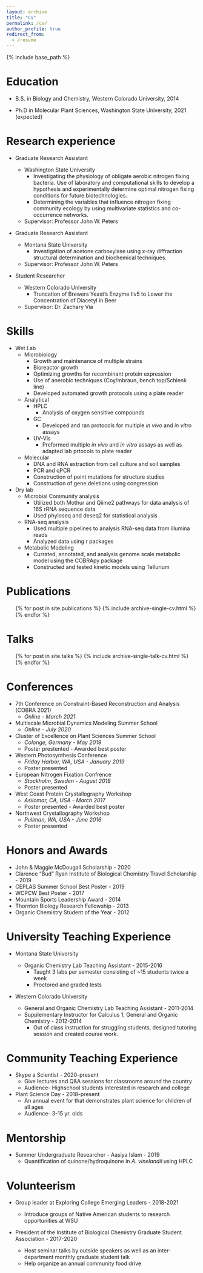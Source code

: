 ```yaml
---
layout: archive
title: "CV"
permalink: /cv/
author_profile: true
redirect_from:
  - /resume
---
```


{% include base_path %}

Education
======
* B.S. in Biology and Chemistry, Western Colorado University, 2014

* Ph.D in Molecular Plant Sciences, Washington State University, 2021 (expected)

Research experience
======
* Graduate Research Assistant
  * Washington State University
    * Investigating the physiology of obligate aerobic nitrogen fixing bacteria. Use of laboratory and computational skills to develop a hypothesis and experimentally determine optimal nitrogen fixing conditions for future biotechnologies. 
    * Determining the variables that influence nitrogen fixing community ecology by using multivariate statistics and co-occurrence networks. 
  * Supervisor: Professor John W. Peters

* Graduate Research Assistant
  * Montana State University
    * Investigation of acetone carboxylase using x-ray diffraction structural determination and biochemical techniques.
  * Supervisor: Professor John W. Peters

* Student Researcher
  * Western Colorado University
    * Truncation of Brewers Yeast’s Enzyme Ilv5 to Lower the Concentration of Diacetyl in Beer
  * Supervisor: Dr. Zachary Via

Skills
======
* Wet Lab
  * Microbiology
    * Growth and maintenance of multiple strains
    * Bioreactor growth
    * Optimizing growths for recombinant protein expression
    * Use of anerobic techniques (Coy/mbraun, bench top/Schlenk line)
    * Developed automated growth protocols using a plate reader
  * Analytical 
    * HPLC 
      * Analysis of oxygen sensitive compounds
    * GC 
      * Developed and ran protocols for multiple *in vivo* and *in vitro* assays
    * UV-Vis
      * Preformed multiple *in vivo* and *in vitro* assays as well as adapted lab prtocols to plate reader
  * Molecular 
    * DNA and RNA extraction from cell culture and soil samples
    * PCR and qPCR
    * Construction of point mutations for structure studies
    * Construction of gene deletions using congression
* Dry lab
  * Microbial Community analysis 
    * Utilized both Mothur and Qiime2 pathways for data analysis of 16S rRNA sequence data
    * Used phyloseq and deseq2 for statistical analysis 
  * RNA-seq analysis
    * Used multiple pipelines to analysis RNA-seq data from illumina reads
    * Analyzed data using r packages 
  * Metabolic Modeling 
    * Currated, annotated, and analysis genome scale metabolic model using the COBRApy package
    * Constructed and tested kinetic models using Tellurium


Publications
======
  <ul>{% for post in site.publications %}
    {% include archive-single-cv.html %}
  {% endfor %}</ul>
  
Talks
======
  <ul>{% for post in site.talks %}
    {% include archive-single-talk-cv.html %}
  {% endfor %}</ul>

Conferences
======
* 7th Conference on Constraint-Based Reconstruction and Analysis (COBRA 2021)
  * *Online - March 2021*
* Multiscale Microbial Dynamics Modeling Summer School
  * *Online - July 2020*
* Cluster of Excellence on Plant Sciences Summer School
  * *Colonge, Germany - May 2019*
  * Poster prestented - Awarded best poster
* Western Photosynthesis Conference
  * *Friday Harbor, WA, USA - January 2019*
  * Poster presented
* European Nitrogen Fixation Confrence
  * *Stockholm, Sweden - August 2018*
  * Poster presented
* West Coast Protein Crystallography Workshop
  * *Asilomar, CA, USA - March 2017*
  * Poster presented - Awarded best poster
* Northwest Crystallography Workshop
  * *Pullman, WA, USA - June 2016*
  * Poster presented
  
Honors and Awards
======
* John & Maggie McDougall Scholarship - 2020
* Clarence “Bud” Ryan Institute of Biological Chemistry Travel Scholarship - 2019
* CEPLAS Summer School Best Poster - 2019
* WCPCW Best Poster	- 2017
* Mountain Sports Leadership Award - 2014
* Thornton Biology Research Fellowship - 2013
* Organic Chemistry Student of the Year - 2012

University Teaching Experience
======
* Montana State University
  * Organic Chemistry Lab Teaching Assistant -  2015-2016
    * Taught 3 labs per semester consisting of ~15 students twice a week 
    * Proctored and graded tests 

* Western Colorado University 
  *	General and Organic Chemistry Lab Teaching Assistant - 2011-2014
  * Supplementary Instructor for Calculus 1, General and Organic Chemistry - 2012-2014
    * Out of class instruction for struggling students, designed
tutoring session and created course work. 

Community Teaching Experience
======
* Skype a Scientist - 2020-present
  * Give lectures and Q&A sessions for classrooms around the country 
  * Audience- Highschool students interested in research and college
* Plant Science Day - 2018-present
  * An annual event for that demonstrates plant science for children of all ages
  * Audience- 3-15 yr. olds 


Mentorship
======
* Summer Undergraduate Researcher - Aasiya Islam - 2019
  * Quantification of quinone/hydroquinone in *A. vinelandii* using HPLC


Volunteerism
======
* Group leader at Exploring College Emerging Leaders - 2018-2021
  * Introduce groups of Native American students to research opportunities at WSU

* President of the Institute of Biological Chemistry Graduate Student Association - 2017-2020
  * Host seminar talks by outside speakers as well as an inter-department monthly graduate student talk  
  *	Help organize an annual community food drive 

